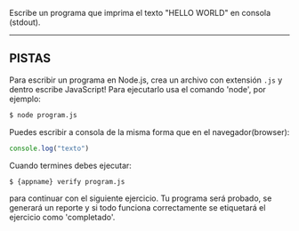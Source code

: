 Escribe un programa que imprima el texto "HELLO WORLD" en consola (stdout).

----------------------------------------------------------------------
## PISTAS

Para escribir un programa en Node.js, crea un archivo con extensión `.js` y dentro escribe JavaScript! Para ejecutarlo usa el comando 'node', por ejemplo:
```sh
$ node program.js
```

Puedes escribir a consola de la misma forma que en el navegador(browser):

```js
console.log("texto")
```

Cuando termines debes ejecutar:

```sh
$ {appname} verify program.js
```

para continuar con el siguiente ejercicio. Tu programa será probado, se generará un reporte y si todo funciona correctamente se etiquetará el ejercicio como 'completado'.